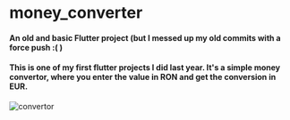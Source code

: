 # money_converter

#### An old and basic Flutter project (but I messed up my old commits with a force push :( )
#### This is one of my first flutter projects I did last year. It's a simple money convertor, where you enter the value in RON and get the conversion in EUR.


![convertor](https://user-images.githubusercontent.com/79668619/191052933-04d5a5f0-8c72-4a84-bba1-7288c0a0b1ea.jpg)

